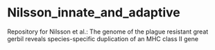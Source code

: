 # Nilsson_innate_and_adaptive
Repository for Nilsson et al.: The genome of the plague resistant great gerbil reveals species-specific duplication of an MHC class II gene
